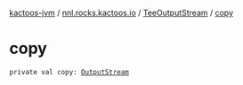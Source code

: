 [kactoos-jvm](../../index.md) / [nnl.rocks.kactoos.io](../index.md) / [TeeOutputStream](index.md) / [copy](./copy.md)

# copy

`private val copy: `[`OutputStream`](http://docs.oracle.com/javase/8/docs/api/java/io/OutputStream.html)
